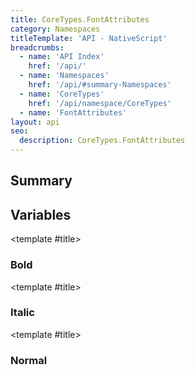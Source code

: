 ```yaml
---
title: CoreTypes.FontAttributes
category: Namespaces
titleTemplate: 'API - NativeScript'
breadcrumbs: 
  - name: 'API Index'
    href: '/api/'
  - name: 'Namespaces'
    href: '/api/#summary-Namespaces'
  - name: 'CoreTypes'
    href: '/api/namespace/CoreTypes'
  - name: 'FontAttributes'
layout: api
seo:
  description: CoreTypes.FontAttributes
---
```


<!-- This page is auto generated, do not edit manually. -->
<!-- Run "yarn generate:api-docs" to regenerate -->

<script setup lang="ts">
  import { provide } from "vue";
  import API_DATA from "./CoreTypes-FontAttributes.data.json";
  
  provide('API_DATA', API_DATA);
</script>

<APIRefHierarchy v-once />

## <Heading ignore>Summary</Heading>

<APIRefSummary v-once />

## Variables

<div class="isConst">

<APIRef for="4932" v-once>

<template #title>

### Bold

</template>

</APIRef>

</div>

<div class="isConst">

<APIRef for="4933" v-once>

<template #title>

### Italic

</template>

</APIRef>

</div>

<div class="isConst">

<APIRef for="4931" v-once>

<template #title>

### Normal

</template>

</APIRef>

</div>
